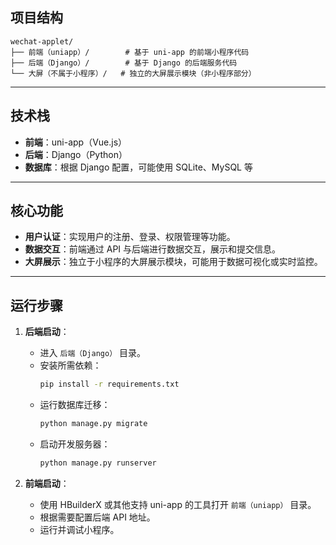 

## 项目结构

```
wechat-applet/
├── 前端（uniapp）/        # 基于 uni-app 的前端小程序代码
├── 后端（Django）/        # 基于 Django 的后端服务代码
└── 大屏（不属于小程序）/   # 独立的大屏展示模块（非小程序部分）
```

---

## 技术栈

- **前端**：uni-app（Vue.js）
- **后端**：Django（Python）
- **数据库**：根据 Django 配置，可能使用 SQLite、MySQL 等

---

## 核心功能

- **用户认证**：实现用户的注册、登录、权限管理等功能。
- **数据交互**：前端通过 API 与后端进行数据交互，展示和提交信息。
- **大屏展示**：独立于小程序的大屏展示模块，可能用于数据可视化或实时监控。

---

## 运行步骤

1. **后端启动**：
   - 进入 `后端（Django）` 目录。
   - 安装所需依赖：
     ```bash
     pip install -r requirements.txt
     ```
   - 运行数据库迁移：
     ```bash
     python manage.py migrate
     ```
   - 启动开发服务器：
     ```bash
     python manage.py runserver
     ```

2. **前端启动**：
   - 使用 HBuilderX 或其他支持 uni-app 的工具打开 `前端（uniapp）` 目录。
   - 根据需要配置后端 API 地址。
   - 运行并调试小程序。

